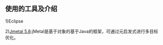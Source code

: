 ## 使用的工具及介绍

1)Eclipse

2)[Jmetal 5.8](https://github.com/jMetal/jMetal/tree/jmetal-5.8):jMetal是基于对象的基于Java的框架，可通过元启发式进行多目标优化。

